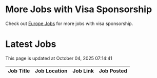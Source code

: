 # More Jobs with Visa Sponsorship

Check out [Europe Jobs](https://github.com/sureshparimi/europejobs#latest-jobs) for more jobs with visa sponsorship.

# Latest Jobs

This page is updated at October 04, 2025 07:14:41

| Job Title | Job Location | Job Link | Job Posted |
| --- | --- | --- | --- |
